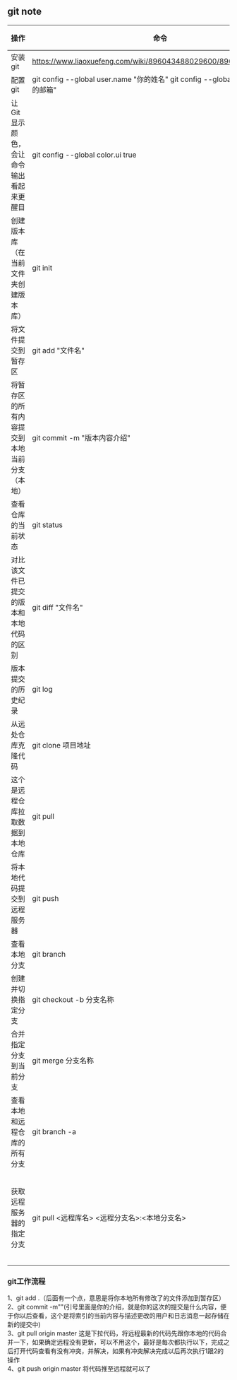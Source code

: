 ## git note



|  操作  |  命令  |  示例  |  备注  |
|  ---- |  ---  |  ---   |  ---  |
|  安装git  |  https://www.liaoxuefeng.com/wiki/896043488029600/896067074338496 |
|  配置git  |  git config --global user.name "你的姓名"  git config --global user.email "你的邮箱" |
|  让Git显示颜色，会让命令输出看起来更醒目  |  git config --global color.ui true  |
|  创建版本库（在当前文件夹创建版本库）  |  git init |
|  将文件提交到暂存区  |  git add "文件名"  |
|  将暂存区的所有内容提交到本地当前分支（本地）  |  git commit -m "版本内容介绍"  |
|  查看仓库的当前状态  |  git status  |
|  对比该文件已提交的版本和本地代码的区别  |  git diff "文件名"   |
|  版本提交的历史纪录  |  git log  |
|  从远处仓库克隆代码  |  git clone 项目地址  |
|  这个是远程仓库拉取数据到本地仓库  |  git pull  |
|  将本地代码提交到远程服务器  |  git push  |
|  查看本地分支 |  git branch  |
|  创建并切换指定分支 |  git checkout -b 分支名称  |
|  合并指定分支到当前分支 |  git merge 分支名称  |
|  查看本地和远程仓库的所有分支 |  git branch -a  |
|  获取远程服务器的指定分支 |  git pull <远程库名> <远程分支名>:<本地分支名>  |   取回远程库中的online分支，与本地的online分支进行merge，要写成：git pull origin online:online |


### git工作流程
1、git add .（后面有一个点，意思是将你本地所有修改了的文件添加到暂存区）  
2、git commit -m""(引号里面是你的介绍，就是你的这次的提交是什么内容，便于你以后查看，这个是将索引的当前内容与描述更改的用户和日志消息一起存储在新的提交中)  
3、git pull origin master 这是下拉代码，将远程最新的代码先跟你本地的代码合并一下，如果确定远程没有更新，可以不用这个，最好是每次都执行以下，完成之后打开代码查看有没有冲突，并解决，如果有冲突解决完成以后再次执行1跟2的操作  
4、git push origin master 将代码推至远程就可以了





